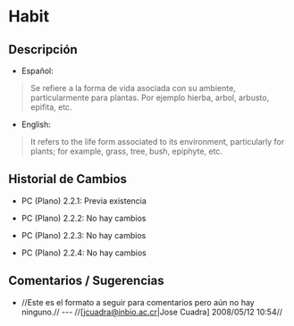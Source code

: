 # Habit #

## Descripción ##
  * Español:
> Se refiere a la forma de vida asociada con su ambiente, particularmente para plantas.  Por ejemplo hierba, arbol, arbusto, epifita, etc.

  * English:
> It refers to the life form associated to its environment, particularly for plants; for example, grass, tree, bush, epiphyte, etc.

## Historial de Cambios ##
  * PC (Plano) 2.2.1: Previa existencia

  * PC (Plano) 2.2.2: No hay cambios

  * PC (Plano) 2.2.3: No hay cambios

  * PC (Plano) 2.2.4: No hay cambios


## Comentarios / Sugerencias ##

  * //Este es el formato a seguir para comentarios pero aún no hay ninguno.// --- //[jcuadra@inbio.ac.cr|Jose Cuadra] 2008/05/12 10:54//
